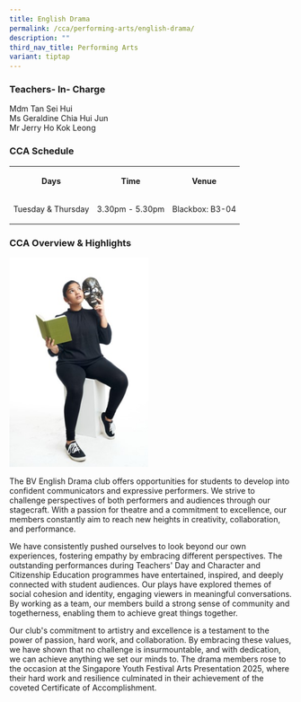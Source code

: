 ```yaml
---
title: English Drama
permalink: /cca/performing-arts/english-drama/
description: ""
third_nav_title: Performing Arts
variant: tiptap
---
```

<h3>Teachers- In- Charge</h3>
<p>Mdm Tan Sei Hui
<br>Ms Geraldine Chia Hui Jun
<br>Mr Jerry Ho Kok Leong</p>
<h3>CCA Schedule</h3>
<table style="minWidth: 75px">
<colgroup>
<col>
<col>
<col>
</colgroup>
<tbody>
<tr>
<th rowspan="1" colspan="1">
<p>Days</p>
</th>
<th rowspan="1" colspan="1">
<p>Time</p>
</th>
<th rowspan="1" colspan="1">
<p>Venue</p>
</th>
</tr>
<tr>
<td rowspan="1" colspan="1">
<p>Tuesday &amp; Thursday</p>
</td>
<td rowspan="1" colspan="1">
<p>3.30pm - 5.30pm</p>
</td>
<td rowspan="1" colspan="1">
<p>Blackbox: B3-04</p>
</td>
</tr>
</tbody>
</table>
<h3>CCA Overview &amp; Highlights</h3>
<div class="isomer-image-wrapper">
<img style="width:49%" height="auto" width="100%" src="/images/English_Drama_01.jpg">
</div>
<p>The BV English Drama club offers opportunities for students to develop
into confident communicators and expressive performers. We strive to challenge
perspectives of both performers and audiences through our stagecraft. With
a passion for theatre and a commitment to excellence, our members constantly
aim to reach new heights in creativity, collaboration, and performance.&nbsp;</p>
<p>We have consistently pushed ourselves to look beyond our own experiences,
fostering empathy by embracing different perspectives. The outstanding
performances during Teachers' Day and Character and Citizenship Education
programmes have entertained, inspired, and deeply connected with student
audiences. Our plays have explored themes of social cohesion and identity,
engaging viewers in meaningful conversations. By working as a team, our
members build a strong sense of community and togetherness, enabling them
to achieve great things together.&nbsp;</p>
<p>Our club's commitment to artistry and excellence is a testament to the
power of passion, hard work, and collaboration. By embracing these values,
we have shown that no challenge is insurmountable, and with dedication,
we can achieve anything we set our minds to. The drama members rose to
the occasion at the Singapore Youth Festival Arts Presentation 2025, where
their hard work and resilience culminated in their achievement of the coveted
Certificate of Accomplishment.</p>